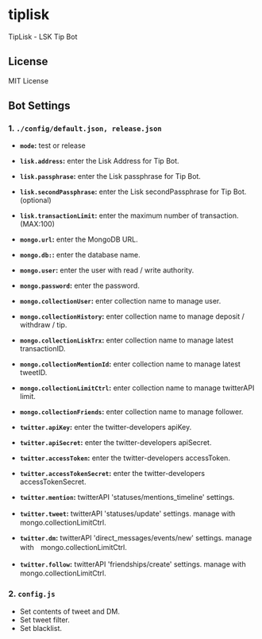 # tiplisk
TipLisk - LSK Tip Bot

## License
MIT License

## Bot Settings
### 1. ```./config/default.json, release.json```
- **```mode```:** test or release
- **```lisk.address```:** enter the Lisk Address for Tip Bot.
- **```lisk.passphrase```:** enter the Lisk passphrase for Tip Bot.
- **```lisk.secondPassphrase```:** enter the Lisk secondPassphrase for Tip Bot. (optional)
- **```lisk.transactionLimit```:** enter the maximum number of transaction.(MAX:100)

- **```mongo.url```:** enter the MongoDB URL.
- **```mongo.db:```:** enter the database name.
- **```mongo.user```:** enter the user with read / write authority.
- **```mongo.password```:** enter the password.
- **```mongo.collectionUser```:** enter collection name to manage user.
- **```mongo.collectionHistory```:** enter collection name to manage deposit / withdraw / tip.
- **```mongo.collectionLiskTrx```:** enter collection name to manage latest transactionID.
- **```mongo.collectionMentionId```:** enter collection name to manage latest tweetID.
- **```mongo.collectionLimitCtrl```:** enter collection name to manage twitterAPI limit.
- **```mongo.collectionFriends```:** enter collection name to manage follower.

- **```twitter.apiKey```:** enter the twitter-developers apiKey.
- **```twitter.apiSecret```:** enter the twitter-developers apiSecret.
- **```twitter.accessToken```:** enter the twitter-developers accessToken.
- **```twitter.accessTokenSecret```:** enter the twitter-developers accessTokenSecret.
- **```twitter.mention```:** twitterAPI 'statuses/mentions_timeline' settings. 
- **```twitter.tweet```:** twitterAPI 'statuses/update' settings. manage with　mongo.collectionLimitCtrl.
- **```twitter.dm```:** twitterAPI 'direct_messages/events/new' settings. manage with　mongo.collectionLimitCtrl.
- **```twitter.follow```:** twitterAPI 'friendships/create' settings. manage with　mongo.collectionLimitCtrl.

### 2. ```config.js```
- Set contents of tweet and DM.
- Set tweet filter.
- Set blacklist.
